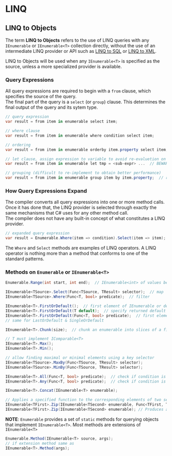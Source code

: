 # LINQ

## LINQ to Objects

<!-- Page: 423/761 of "Ian Griffiths - Programming C# 8.0 - Build Cloud, Web, and Desktop Applications.pdf" -->

The term **LINQ to Objects** refers to the use of LINQ queries with any `IEnumerable` or `IEnumerable<T>` collection directly, without the use of an intermediate LINQ provider or API such as [LINQ to SQL](https://docs.microsoft.com/en-us/dotnet/framework/data/adonet/sql/linq/) or [LINQ to XML](https://docs.microsoft.com/en-us/dotnet/standard/linq/linq-xml-overview).

LINQ to Objects will be used when any `IEnumerable<T>` is specified as the source, unless a more specialized provider is available.

### Query Expressions

All query expressions are required to begin with a `from` clause, which specifies the source of the query.  
The final part of the query is a `select` (or `group`) clause. This determines the final output of the query and its sytem type.

```cs
// query expression
var result = from item in enumerable select item;

// where clause
var result = from item in enumerable where condition select item;

// ordering
var result = from item in enumerable orderby item.property select item;  // ordered IEnumerble

// let clause, assign expression to variable to avoid re-evaluetion on each cycle
var result = from item in enumerable let tmp = <sub-expr> ...  // BEWARE: compiled code has a lot of overhead to satisfy let caluse

// grouping (difficult to re-implement to obtain better performance)
var result = from item in enumerable group item by item.property;  // returns IEnumerable<IGrouping<TKey,TElement>>
```

### How Query Expressions Expand

The compiler converts all query expressions into one or more method calls. Once it has done that, the LINQ provider is selected through exactly the same mechanisms that C# uses for any other method call.  
The compiler does not have any built-in concept of what constitutes a LINQ provider.

```cs
// expanded query expression
var result = Enumerable.Where(item => condition).Select(item => item);
```

The `Where` and `Select` methods are examples of LINQ operators. A LINQ operator is nothing more than a method that conforms to one of the standard patterns.

### Methods on `Enumerable` or `IEnumerable<T>`

```cs
Enumerable.Range(int start, int end);  // IEnumerable<int> of values between start & end

IEnumerable<TSource>.Select(Func<TSource, TResult> selector);  // map
IEnumerable<TSource>.Where(Func<T, bool> predicate);  // filter

IEnumerable<T>.FirstOrDefault();  // first element of IEnumerable or default(T) if empty
IEnumerable<T>.FirstOrDefault(T default);  // specify returned default
IEnumerable<T>.FirstOrDefault(Func<T, bool> predicate);  // first element to match predicate or default(T)
// same for LastOrDefault & SingleOrDefault

IEnumerable<T>.Chunk(size);  // chunk an enumerable into slices of a fixed size

// T must implement IComparable<T>
IEnumerable<T>.Max();
IEnumerable<T>.Min();

// allow finding maximal or minimal elements using a key selector
IEnumerable<TSource>.MaxBy(Func<TSource, TResult> selector);
IEnumerable<TSource>.MinBy(Func<TSource, TResult> selector);

IEnumerable<T>.All(Func<T, bool> predicate);  // check if condition is true for all elements
IEnumerable<T>.Any(Func<T, bool> predicate);  // check if condition is true for at least one element

IEnumerable<T>.Concat(IEnumerable<T> enumerable);

// Applies a specified function to the corresponding elements of two sequences, producing a sequence of the results.
IEnumerable<TFirst>.Zip(IEnumerable<TSecond> enumerable, Func<TFirst, TSecoind, TResult> func);
IEnumerable<TFirst>.Zip(IEnumerable<TSecond> enumerable); // Produces a sequence of tuples with elements from the two specified sequences.
```

**NOTE**: `Enumerable` provides a set of `static` methods for querying objects that implement `IEnumerable<T>`. Most methods are extensions of `IEnumerable<T>`

```cs
Enumerable.Method(IEnumerable<T> source, args);
// if extension method same as
IEnumerable<T>.Method(args);
```
